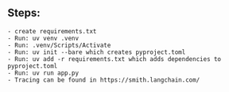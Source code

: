 ## Steps:
    - create requirements.txt
    - Run: uv venv .venv
    - Run: .venv/Scripts/Activate
    - Run: uv init --bare which creates pyproject.toml
    - Run: uv add -r requirements.txt which adds dependencies to pyproject.toml
    - Run: uv run app.py
    - Tracing can be found in https://smith.langchain.com/
